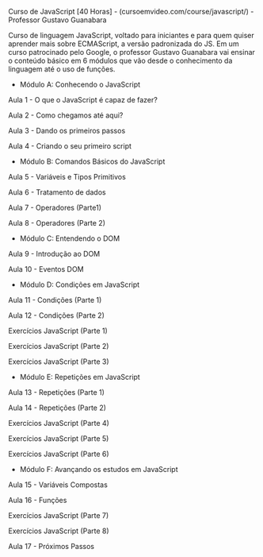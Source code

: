 
Curso de JavaScript [40 Horas] - (cursoemvideo.com/course/javascript/) - Professor Gustavo Guanabara

Curso de linguagem JavaScript, voltado para iniciantes e para quem quiser aprender mais sobre ECMAScript, a versão padronizada do JS. Em um curso patrocinado pelo Google, o professor Gustavo Guanabara vai ensinar o conteúdo básico em 6 módulos que vão desde o conhecimento da linguagem até o uso de funções.

* Módulo A: Conhecendo o JavaScript

Aula 1 - O que o JavaScript é capaz de fazer?

Aula 2 - Como chegamos até aqui?

Aula 3 - Dando os primeiros passos

Aula 4 - Criando o seu primeiro script


* Módulo B: Comandos Básicos do JavaScript

Aula 5 - Variáveis e Tipos Primitivos

Aula 6 - Tratamento de dados

Aula 7 - Operadores (Parte1)

Aula 8 - Operadores (Parte 2)


* Módulo C: Entendendo o DOM

Aula 9 - Introdução ao DOM

Aula 10 - Eventos DOM


* Módulo D: Condições em JavaScript

Aula 11 - Condições (Parte 1)

Aula 12 - Condições (Parte 2)

Exercícios JavaScript (Parte 1)

Exercícios JavaScript (Parte 2)

Exercícios JavaScript (Parte 3)


* Módulo E: Repetições em JavaScript

Aula 13 - Repetições (Parte 1)

Aula 14 - Repetições (Parte 2)

Exercícios JavaScript (Parte 4)

Exercícios JavaScript (Parte 5)

Exercícios JavaScript (Parte 6)


* Módulo F: Avançando os estudos em JavaScript

Aula 15 - Variáveis Compostas

Aula 16 - Funções

Exercícios JavaScript (Parte 7)

Exercícios JavaScript (Parte 8)

Aula 17 - Próximos Passos




